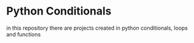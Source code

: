 # Python Conditionals

in this repository there are projects created in python conditionals, loops and functions

